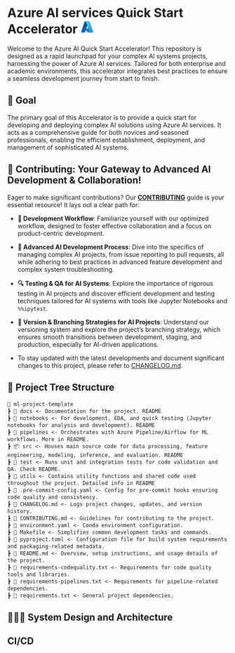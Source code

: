 # Azure AI services Quick Start Accelerator <img src="./utils/images/azure_logo.png" alt="Azure Logo" style="width:30px;height:30px;"/>
Welcome to the Azure AI Quick Start Accelerator! This repository is designed as a rapid launchpad for your complex AI systems projects, harnessing the power of Azure AI services. Tailored for both enterprise and academic environments, this accelerator integrates best practices to ensure a seamless development journey from start to finish.



## 🌟 Goal
The primary goal of this Accelerator is to provide a quick start for developing and deploying complex AI solutions using Azure AI services. It acts as a comprehensive guide for both novices and seasoned professionals, enabling the efficient establishment, deployment, and management of sophisticated AI systems.

## 💼 Contributing: Your Gateway to Advanced AI Development & Collaboration!

Eager to make significant contributions? Our **[CONTRIBUTING](./CONTRIBUTING.md)** guide is your essential resource! It lays out a clear path for:

- **🔄 Development Workflow**: Familiarize yourself with our optimized workflow, designed to foster effective collaboration and a focus on product-centric development.

- **🚀 Advanced AI Development Process**: Dive into the specifics of managing complex AI projects, from issue reporting to pull requests, all while adhering to best practices in advanced feature development and complex system troubleshooting.

- **🔍 Testing & QA for AI Systems**: Explore the importance of rigorous testing in AI projects and discover efficient development and testing techniques tailored for AI systems with tools like Jupyter Notebooks and `%%ipytest`.

- **🔢 Version & Branching Strategies for AI Projects**: Understand our versioning system and explore the project’s branching strategy, which ensures smooth transitions between development, staging, and production, especially for AI-driven applications.

- To stay updated with the latest developments and document significant changes to this project, please refer to [CHANGELOG.md](CHANGELOG.md).



## 🌲 Project Tree Structure

```
📂 ml-project-template
┣ 📂 docs <- Documentation for the project. README
┣ 📂 notebooks <- For development, EDA, and quick testing (Jupyter notebooks for analysis and development). README
┣ 📂 pipelines <- Orchestrates with Azure Pipeline/Airflow for ML workflows. More in README.
┣ 📦 src <- Houses main source code for data processing, feature engineering, modeling, inference, and evaluation. README
┣ 📂 test <- Runs unit and integration tests for code validation and QA. Check README.
┣ 📂 utils <- Contains utility functions and shared code used throughout the project. Detailed info in README
┣ 📜 .pre-commit-config.yaml <- Config for pre-commit hooks ensuring code quality and consistency.
┣ 📜 CHANGELOG.md <- Logs project changes, updates, and version history.
┣ 📜 CONTRIBUTING.md <- Guidelines for contributing to the project.
┣ 📜 environment.yaml <- Conda environment configuration.
┣ 📜 Makefile <- Simplifies common development tasks and commands.
┣ 📜 pyproject.toml <- Configuration file for build system requirements and packaging-related metadata.
┣ 📜 README.md <- Overview, setup instructions, and usage details of the project.
┣ 📜 requirements-codequality.txt <- Requirements for code quality tools and libraries.
┣ 📜 requirements-pipelines.txt <- Requirements for pipeline-related dependencies.
┣ 📜 requirements.txt <- General project dependencies.
```

##  👨🏽‍💻 System Design and Architecture

## CI/CD
